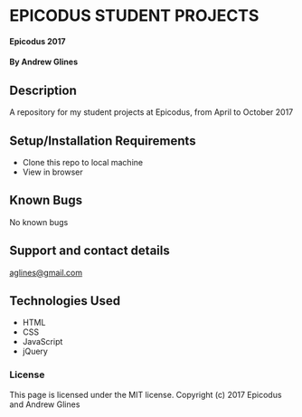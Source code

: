 # EPICODUS STUDENT PROJECTS

#### Epicodus 2017

#### By Andrew Glines

## Description

A repository for my student projects at Epicodus, from April to October 2017

## Setup/Installation Requirements

* Clone this repo to local machine
* View in browser

## Known Bugs

No known bugs

## Support and contact details

aglines@gmail.com

## Technologies Used

* HTML
* CSS
* JavaScript
* jQuery

### License

This page is licensed under the MIT license.
Copyright (c) 2017 Epicodus and Andrew Glines
